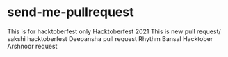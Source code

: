 # send-me-pullrequest
This is for hacktoberfest only
Hacktoberfest 2021
This is new pull request/
sakshi
hacktoberfest
Deepansha pull request
Rhythm Bansal Hacktober
Arshnoor request
